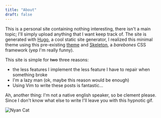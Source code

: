```yaml
---
title: "About"
draft: false
---
```



This is a personal site containing nothing interesting, there isn't a main topic; I'll simply upload anything that I want keep track 
of.
The site is generated with [Hugo](https://gohugo.io/), a cool static site generator, I realized this minimal theme using this pre-existing [theme](https://github.com/yihui/hugo-xmin) and [Skeleton](http://getskeleton.com/), a *barebones* CSS framework (yep I'm really funny).

This site is simple for ~~two~~ three reasons:

- the less features I implement the less feature I have to repair when something broke
- I'm a lazy man (ok, maybe this reason would be enough)
- Using Vim to write these posts is fantastic...

Ah, another thing: I'm not a native english speaker, so be clement please. Since I don't know what else to write I'll leave you with this hypnotic gif.

![Nyan Cat](/img/nyan-cat.gif)
